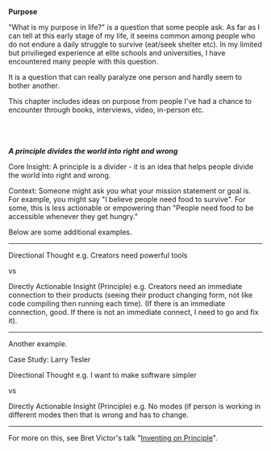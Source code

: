 **Purpose**

"What is my purpose in life?" is a question that some people ask. As far as I can tell at this early stage of my life, it seems common among people who do not endure a daily struggle to survive (eat/seek shelter etc). In my limited but privilieged experience at elite schools and universities, I have encountered many people with this question. 

It is a question that can really paralyze one person and hardly seem to bother another.

This chapter includes ideas on purpose from people I've had a chance to encounter through books, interviews, video, in-person etc. 
<br/><br/>
<br/><br/>

***A principle divides the world into right and wrong***

Core Insight: A principle is a divider - it is an idea that helps people divide the world into right and wrong.

Context: Someone might ask you what your mission statement or goal is. For example, you might say "I believe people need food to survive". For some, this is less actionable or empowering than "People need food to be accessible whenever they get hungry." 

Below are some additional examples.

-------------------------
Directional Thought e.g.  Creators need powerful tools

vs

Directly Actionable Insight (Principle)  e.g. Creators need an immediate connection to their products (seeing their product changing form, not like code compiling then running each time). (If there is an immediate connection, good. If there is not an immediate connect, I need to go and fix it).

-------------------------

Another example.

Case Study: Larry Tesler

Directional Thought e.g. I want to make software simpler

vs 

Directly Actionable Insight (Principle) e.g. No modes (if person is working in different modes then that is wrong and has to change. 

-------------------------

For more on this, see Bret Victor's talk "[Inventing on Principle](https://www.youtube.com/watch?v=PUv66718DII)".
